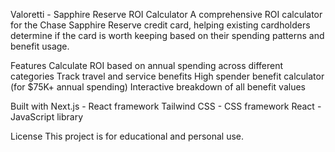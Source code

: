 Valoretti - Sapphire Reserve ROI Calculator
A comprehensive ROI calculator for the Chase Sapphire Reserve credit card, helping existing cardholders determine if the card is worth keeping based on their spending patterns and benefit usage.

Features
Calculate ROI based on annual spending across different categories
Track travel and service benefits
High spender benefit calculator (for $75K+ annual spending)
Interactive breakdown of all benefit values

Built with
Next.js - React framework
Tailwind CSS - CSS framework
React - JavaScript library

License
This project is for educational and personal use.